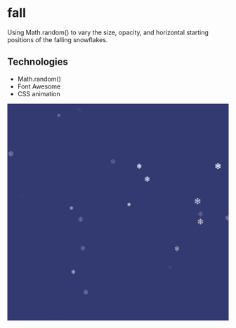# fall

Using Math.random() to vary the size, opacity, and horizontal starting positions of the falling snowflakes.

## Technologies

- Math.random()
- Font Awesome
- CSS animation

![Fall](./images/fall.png)
